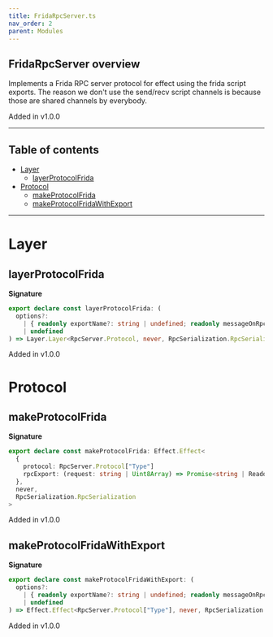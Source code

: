 ```yaml
---
title: FridaRpcServer.ts
nav_order: 2
parent: Modules
---
```


## FridaRpcServer overview

Implements a Frida RPC server protocol for effect using the frida script
exports. The reason we don't use the send/recv script channels is because
those are shared channels by everybody.

Added in v1.0.0

---

<h2 class="text-delta">Table of contents</h2>

- [Layer](#layer)
  - [layerProtocolFrida](#layerprotocolfrida)
- [Protocol](#protocol)
  - [makeProtocolFrida](#makeprotocolfrida)
  - [makeProtocolFridaWithExport](#makeprotocolfridawithexport)

---

# Layer

## layerProtocolFrida

**Signature**

```ts
export declare const layerProtocolFrida: (
  options?:
    | { readonly exportName?: string | undefined; readonly messageOnRpcAvailable?: string | undefined }
    | undefined
) => Layer.Layer<RpcServer.Protocol, never, RpcSerialization.RpcSerialization>
```

Added in v1.0.0

# Protocol

## makeProtocolFrida

**Signature**

```ts
export declare const makeProtocolFrida: Effect.Effect<
  {
    protocol: RpcServer.Protocol["Type"]
    rpcExport: (request: string | Uint8Array) => Promise<string | ReadonlyArray<number>>
  },
  never,
  RpcSerialization.RpcSerialization
>
```

Added in v1.0.0

## makeProtocolFridaWithExport

**Signature**

```ts
export declare const makeProtocolFridaWithExport: (
  options?:
    | { readonly exportName?: string | undefined; readonly messageOnRpcAvailable?: string | undefined }
    | undefined
) => Effect.Effect<RpcServer.Protocol["Type"], never, RpcSerialization.RpcSerialization>
```

Added in v1.0.0
